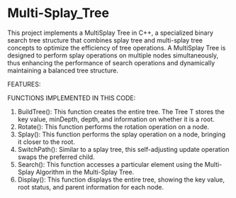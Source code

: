 # Multi-Splay_Tree

This project implements a MultiSplay Tree in C++, a specialized binary search tree structure that combines splay tree and multi-splay tree concepts to optimize the efficiency of tree operations. A MultiSplay Tree is designed to perform splay operations on multiple nodes simultaneously, thus enhancing the performance of search operations and dynamically maintaining a balanced tree structure.

FEATURES:

FUNCTIONS IMPLEMENTED IN THIS CODE:

1. BuildTree(): This function creates the entire tree. The Tree T stores the key value, minDepth, depth, and information on whether it is a root.
2. Rotate(): This function performs the rotation operation on a node.
3. Splay(): This function performs the splay operation on a node, bringing it closer to the root.
4. SwitchPath(): Similar to a splay tree, this self-adjusting update operation swaps the preferred child.
5. Search(): This function accesses a particular element using the Multi-Splay Algorithm in the Multi-Splay Tree.
6. Display(): This function displays the entire tree, showing the key value, root status, and parent information for each node.
